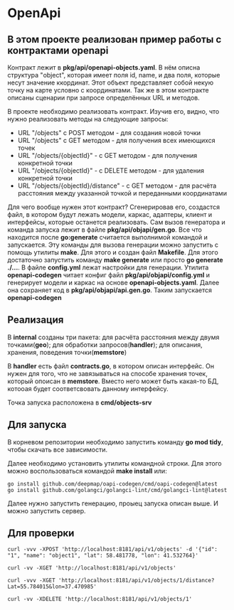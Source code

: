 # OpenApi

## В этом проекте реализован пример работы с контрактами openapi

Контракт лежит в **pkg/api/openapi-objects.yaml**. В нём описна структура "object", которая имеет поля id, name, и два поля, которые несут значение ккординат. Этот объект представляет собой некую точку на карте условно с координатами. Так же в этом контракте описаны сценарии при запросе определённых URL и методов.

В проекте необходимо реализовать контракт. Изучив его, видно, что нужно реализовать методы на следующие запросы:

- URL "/objects" с POST методом - для создания новой точки
- URL "/objects" с GET методом - для получения всех имеющихся точек
- URL "/objects/{objectId}" - с GET методом - для получения конкретной точки
- URL "/objects/{objectId}" - с DELETE методом - для удаления конкретной точки
- URL "/objects/{objectId}/distance" - с GET методом - для расчёта расстояния между указанной точкой и переданными координатами

Для чего вообще нужен этот контракт?
Сгенерировав его, создастся файл, в котором будут лежать модели, каркас, адаптеры, клиент и интерфейсы, которые останется реализовать.
Сам вызов генератора и команда запуска лежит в файле **pkg/api/objapi/gen.go**. Все что находится после **go:generate** считается выполнимой командой и запускается. Эту команды для вызова генерации можно запустить с помощь утилиты **make**. Для этого и создан файл **Makefile**. Для этого достаточно запустить команду **make generate** или просто **go generate ./...**. В файле **config.yml** лежат настройки для генерации. Утилита **openapi-codegen** читает конфиг файл **pkg/api/objapi/config.yml** и генерирует модели и каркас на основе **openapi-objects.yaml**. Далее она сохраняет код в **pkg/api/objapi/api.gen.go**.
Таким запускается **openapi-codegen**

## Реализация

В **internal** созданы три пакета: для расчёта расстояния между двумя точками(**geo**); для обработки запросов(**handler**); для описания, хранения, поведения точки(**memstore**)

В **handler** есть файл **contracts.go**, в котором описан интерфейс. Он нужен для того, что не завязываться на способе хранения точек, который опоисан в **memstore**. Вместо него может быть какая-то БД, котооая будет соответсвовать данному интерфейсу. 

Точка запуска расположена в **cmd/objects-srv**

## Для запуска

В корневом репозитории необходимо запустить команду **go mod tidy**, чтобы скачать все зависимости.

Далее необходимо установить утилиты командной строки. Для этого можно воспользоваться командой **make install** или:

	go install github.com/deepmap/oapi-codegen/cmd/oapi-codegen@latest
	go install github.com/golangci/golangci-lint/cmd/golangci-lint@latest

Далее нужно запустить генерацию, проыец запуска описан выше. И можно запустить сервер.

## Для проверки

    curl -vvv -XPOST 'http://localhost:8181/api/v1/objects' -d '{"id": "1", "name": "object1", "lat": 58.481778, "lon": 41.532764}'

    curl -vv -XGET 'http://localhost:8181/api/v1/objects'

    curl -vvv -XGET 'http://localhost:8181/api/v1/objects/1/distance?Lat=55.784015&lon=37.470985'

    curl -vv -XDELETE 'http://localhost:8181/api/v1/objects/1'